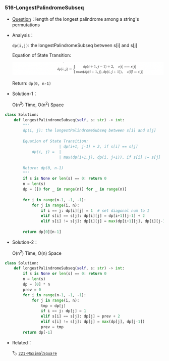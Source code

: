 

### 516-LongestPalindromeSubseq

+ [Question](https://leetcode-cn.com/problems/longest-palindromic-subsequence/)：length of the longest palindrome among a string's permutations

+ Analysis：

  `dp(i,j)`: the longestPalindromeSubseq between s[i] and s[j]

  Equation of State Transition:

  ![image-20190701134212087](../pic/516-Equation.png)

  Return: `dp(0, n-1)`

+ Solution-1：

  O(n<sup>2</sup>) Time, O(n<sup>2</sup>) Space

```python
class Solution:
    def longestPalindromeSubseq(self, s: str) -> int:
        """
        dp(i, j): the longestPalindromeSubseq between s[i] and s[j]

        Equation of State Transition:
                        | dp(i+1, j-1) + 2, if s[i] == s[j]
            dp(i, j) =  |
                        | max(dp(i+1,j), dp(i, j+1)), if s[i] != s[j]

        Return: dp(0, n-1)
        """
        if s is None or len(s) == 0: return 0
        n = len(s)
        dp = [[0 for _ in range(n)] for _ in range(n)]

        for i in range(n-1, -1, -1):
            for j in range(i, n):
                if i == j: dp[i][j] = 1  # set diagonal num to 1
                elif s[i] == s[j]: dp[i][j] = dp[i+1][j-1] + 2
                elif s[i] != s[j]: dp[i][j] = max(dp[i+1][j], dp[i][j-1])

        return dp[0][n-1]        
```

+ Solution-2：

  O(n<sup>2</sup>) Time, O(n) Space

```python
class Solution:
    def longestPalindromeSubseq(self, s: str) -> int:
        if s is None or len(s) == 0: return 0
        n = len(s)
        dp = [0] * n
        prev = 0
        for i in range(n-1, -1, -1):
            for j in range(i, n):
                tmp = dp[j]
                if i == j: dp[j] = 1
                elif s[i] == s[j]: dp[j] = prev + 2
                elif s[i] != s[j]: dp[j] = max(dp[j], dp[j-1])
                prev = tmp
        return dp[-1]        
```

+ Related：

  🏷 [`221-MaximalSquare`](../hot-100/221-MaximalSquare.md)

